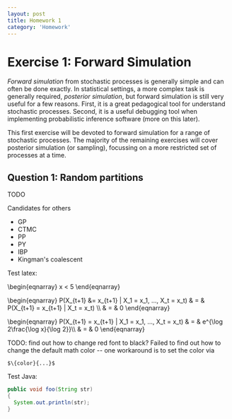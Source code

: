 ```yaml
---
layout: post
title: Homework 1
category: 'Homework'
---
```


# Exercise 1: Forward Simulation

*Forward simulation* from stochastic processes is generally simple and can often be done exactly. In statistical settings, a more complex task is generally required, *posterior simulation*, but forward simulation is still very useful for a few reasons. First, it is a great pedagogical tool for understand stochastic processes. Second, it is a useful debugging tool when implementing probabilistic inference software (more on this later).

This first exercise will be devoted to forward simulation for a range of stochastic processes. The majority of the remaining exercises will cover posterior simulation (or sampling), focussing on a more restricted set of processes at a time. 

Question 1: Random partitions
-----------------------------

TODO

Candidates for others

- GP
- CTMC
- PP
- PY
- IBP
- Kingman's coalescent


Test latex:

\\begin{eqnarray}
x < 5 
\\end{eqnarray}

\\begin{eqnarray}
P(X\_{t+1} &= x\_{t+1} | X\_1 = x\_1, ..., X\_t = x\_t) & = & P(X\_{t+1} = x\_{t+1} | X\_t = x\_t) \\\\
 & = & 0 
\\end{eqnarray}

\\begin{eqnarray}
P(X\_{t+1} = x\_{t+1} | X\_1 = x\_1, ..., X\_t = x\_t) & = & e^{\log 2\frac{\log x}{\log 2}}\\\\
& = & 0 
\end{eqnarray}

TODO: find out how to change red font to black?
Failed to find out how to change the default math color -- one workaround is to set the color via 

```
$\{color}{...}$ 
```

Test Java:

``` java
public void foo(String str)
{
  System.out.println(str);
}
```

